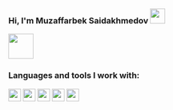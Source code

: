 ### Hi, I'm Muzaffarbek Saidakhmedov <img src='https://camo.githubusercontent.com/e8e7b06ecf583bc040eb60e44eb5b8e0ecc5421320a92929ce21522dbc34c891/68747470733a2f2f6d656469612e67697068792e636f6d2f6d656469612f6876524a434c467a6361737252346961377a2f67697068792e676966' width="30px">

<a href='https://www.youtube.com/channel/UC3mVtgc4qt2XJP2LhEjpv6g'>
  <img src="https://www.freepnglogos.com/uploads/youtube-logo-hd-8.png" width="50px">
</a>

<br />

### Languages and tools I work with:

<code><img src="https://mpng.subpng.com/20180715/phb/kisspng-python-javascript-logo-clojure-python-logo-download-5b4ba705f356d3.4338622815316846139967.jpg" height="25px"></code>
<code><img src="https://mpng.subpng.com/20180802/tpl/kisspng-logo-html5-brand-clip-art-%E6%9D%89-%E5%B1%B1-%E8%89%AF-%E9%9B%84-5b62be01b565d5.334247781533197825743.jpg" height="25px"></code>
<code><img src="https://cdn.freebiesupply.com/logos/large/2x/css3-logo-png-transparent.png" height="25px"></code>
<code><img src="https://upload.wikimedia.org/wikipedia/commons/thumb/b/b2/Bootstrap_logo.svg/512px-Bootstrap_logo.svg.png" height="25px"></code>
<code><img src="https://mpng.subpng.com/20180802/tpl/kisspng-logo-html5-brand-clip-art-%E6%9D%89-%E5%B1%B1-%E8%89%AF-%E9%9B%84-5b62be01b565d5.334247781533197825743.jpg" height="25px"></code>
